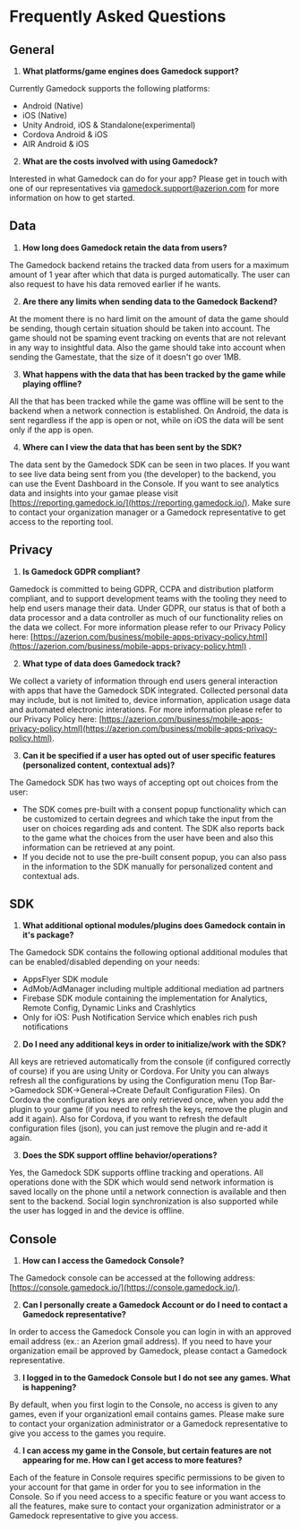 # Frequently Asked Questions

## General
1. **What platforms/game engines does Gamedock support?**

Currently Gamedock supports the following platforms:
* Android (Native)
* iOS (Native)
* Unity Android, iOS & Standalone(experimental)
* Cordova Android & iOS
* AIR Android & iOS

2. **What are the costs involved with using Gamedock?**

Interested in what Gamedock can do for your app? Please get in touch with one of our representatives via [gamedock.support@azerion.com](gamedock.support@azerion.com) for more information on how to get started.

## Data
1. **How long does Gamedock retain the data from users?**

The Gamedock backend retains the tracked data from users for a maximum amount of 1 year after which that data is purged automatically. The user can also request to have his data removed earlier if he wants.

2. **Are there any limits when sending data to the Gamedock Backend?**

At the moment there is no hard limit on the amount of data the game should be sending, though certain situation should be taken into account. The game should not be spaming event tracking on events that are not relevant in any way to insightful data. Also the game should take into account when sending the Gamestate, that the size of it doesn't go over 1MB.

3. **What happens with the data that has been tracked by the game while playing offline?**

All the that has been tracked while the game was offline will be sent to the backend when a network connection is established. On Android, the data is sent regardless if the app is open or not, while on iOS the data will be sent only if the app is open.

4. **Where can I view the data that has been sent by the SDK?**

The data sent by the Gamedock SDK can be seen in two places. If you want to see live data being sent from you (the developer) to the backend, you can use the Event Dashboard in the Console. If you want to see analytics data and insights into your gamae please visit [https://reporting.gamedock.io/](https://reporting.gamedock.io/). Make sure to contact your organization manager or a Gamedock representative to get access to the reporting tool.

## Privacy
1. **Is Gamedock GDPR compliant?**

Gamedock is committed to being GDPR, CCPA and distribution platform compliant, and to support development teams with the tooling they need to help end users manage their data. Under GDPR, our status is that of both a data processor and a data controller as much of our functionality relies on the data we collect. For more information please refer to our Privacy Policy here: [https://azerion.com/business/mobile-apps-privacy-policy.html](https://azerion.com/business/mobile-apps-privacy-policy.html) .

2. **What type of data does Gamedock track?**

We collect a variety of information through end users general interaction with apps that have the Gamedock SDK integrated. Collected personal data may include, but is not limited to, device information, application usage data and automated electronic interations. For more information please refer to our Privacy Policy here: [https://azerion.com/business/mobile-apps-privacy-policy.html](https://azerion.com/business/mobile-apps-privacy-policy.html).

3. **Can it be specified if a user has opted out of user specific features (personalized content, contextual ads)?**

The Gamedock SDK has two ways of accepting opt out choices from the user:
* The SDK comes pre-built with a consent popup functionality which can be customized to certain degrees and which take the input from the user on choices regarding ads and content. The SDK also reports back to the game what the choices from the user have been and also this information can be retrieved at any point.
* If you decide not to use the pre-built consent popup, you can also pass in the information to the SDK manually for personalized content and contextual ads.

## SDK
1. **What additional optional modules/plugins does Gamedock contain in it's package?**

The Gamedock SDK contains the following optional additional modules that can be enabled/disabled depending on your needs:
* AppsFlyer SDK module
* AdMob/AdManager including multiple additional mediation ad partners
* Firebase SDK module containing the implementation for Analytics, Remote Config, Dynamic Links and Crashlytics
* Only for iOS: Push Notification Service which enables rich push notifications

2. **Do I need any additional keys in order to initialize/work with the SDK?**

All keys are retrieved automatically from the console (if configured correctly of course) if you are using Unity or Cordova. For Unity you can always refresh all the configurations by using the Configuration menu (Top Bar->Gamedock SDK->General->Create Default Configuration Files). On Cordova the configuration keys are only retrieved once, when you add the plugin to your game (if you need to refresh the keys, remove the plugin and add it again). Also for Cordova, if you want to refresh the default configuration files (json), you can just remove the plugin and re-add it again.

3. **Does the SDK support offline behavior/operations?**

Yes, the Gamedock SDK supports offline tracking and operations. All operations done with the SDK which would send network information is saved locally on the phone until a network connection is available and then sent to the backend. Social login synchronization is also supported while the user has logged in and the device is offline.

## Console
1. **How can I access the Gamedock Console?**

The Gamedock console can be accessed at the following address: [https://console.gamedock.io/](https://console.gamedock.io/).

2. **Can I personally create a Gamedock Account or do I need to contact a Gamedock representative?**

In order to access the Gamedock Console you can login in with an approved email address (ex.: an Azerion gmail address). If you need to have your organization email be approved by Gamedock, please contact a Gamedock representative.

3. **I logged in to the Gamedock Console but I do not see any games. What is happening?**

By default, when you first login to the Console, no access is given to any games, even if your organizationl email contains games. Please make sure to contact your organization administrator or a Gamedock representative to give you access to the games you require.

4. **I can access my game in the Console, but certain features are not appearing for me. How can I get access to more features?**

Each of the feature in Console requires specific permissions to be given to your account for that game in order for you to see information in the Console. So if you need access to a specific feature or you want access to all the features, make sure to contact your organization administrator or a Gamedock representative to give you access.